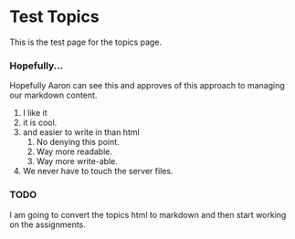 # Test Topics
This is the test page for the topics page.

### Hopefully...
Hopefully Aaron can see this and approves of
this approach to managing our markdown content.

1. I like it
2. it is cool.
3. and easier to write in than html
    1. No denying this point.
    2. Way more readable.
    3. Way more write-able. 
4. We never have to touch the server files.

### TODO
I am going to convert the topics html to markdown and then start working
on the assignments. 
